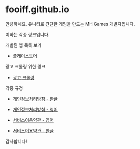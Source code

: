 # fooiff.github.io

안녕하세요. 유니티로 간단한 게임을 만드는 MH Games 개발자입니다.

이하는 각종 링크입니다.

개발된 앱 목록 보기
- [플레이스토어](https://play.google.com/store/apps/dev?id=8290699567799906041)

광고 크롤링 위한 링크
- [광고 크롤링](https://github.com/fooiff/app-ads.txt)



각종 규정

- [개인정보처리방침 - 한글](https://fooiff.github.io/MHCompany.Privacy/)


- [개인정보처리방침 - 영어](https://fooiff.github.io/MHCompany.Privacy_en/)


- [서비스이용약관 - 영어](https://fooiff.github.io/MHCompany.Service_en/)


- [서비스이용약관 - 한글](https://fooiff.github.io/MHCompany.Service/)

감사합니다!
